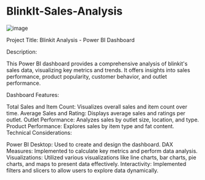 # BlinkIt-Sales-Analysis

![image](https://github.com/user-attachments/assets/9d920669-656a-4607-bab1-f5bf41a0fafc)


Project Title: Blinkit Analysis - Power BI Dashboard

Description:

This Power BI dashboard provides a comprehensive analysis of blinkit's sales data, visualizing key metrics and trends. It offers insights into sales performance, product popularity, customer behavior, and outlet performance.

Dashboard Features:

Total Sales and Item Count: Visualizes overall sales and item count over time.
Average Sales and Rating: Displays average sales and ratings per outlet.
Outlet Performance: Analyzes sales by outlet size, location, and type.
Product Performance: Explores sales by item type and fat content.
Technical Considerations:

Power BI Desktop: Used to create and design the dashboard.
DAX Measures: Implemented to calculate key metrics and perform data analysis.
Visualizations: Utilized various visualizations like line charts, bar charts, pie charts, and maps to present data effectively.
Interactivity: Implemented filters and slicers to allow users to explore data dynamically.
